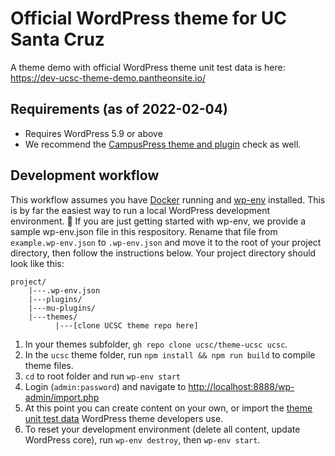 # Official WordPress theme for UC Santa Cruz

A theme demo with official WordPress theme unit test data is here: <https://dev-ucsc-theme-demo.pantheonsite.io/>

## Requirements (as of 2022-02-04)

- Requires WordPress 5.9 or above
- We recommend the [CampusPress theme and plugin](https://github.com/igmoweb/theme-check) check as well.

## Development workflow

This workflow assumes you have [Docker](https://www.docker.com/) running and [wp-env](https://developer.wordpress.org/block-editor/reference-guides/packages/packages-env/) installed. This is by far the easiest way to run a local WordPress development environment. 🎉 If you are just getting started with wp-env, we provide a sample wp-env.json file in this respository. Rename that file from `example.wp-env.json` to `.wp-env.json` and move it to the root of your project directory, then follow the instructions below. Your project directory should look like this:

```text
project/
    |---.wp-env.json
    |---plugins/
	|---mu-plugins/
    |---themes/
		  |---[clone UCSC theme repo here]
```

1. In your themes subfolder, `gh repo clone ucsc/theme-ucsc ucsc`.
2. In the `ucsc` theme folder, run `npm install && npm run build` to compile theme files.
3. `cd` to root folder and run `wp-env start`
4. Login (`admin:password`) and navigate to <http://localhost:8888/wp-admin/import.php>
5. At this point you can create content on your own, or import the [theme unit test data](https://codex.wordpress.org/Theme_Unit_Test) WordPress theme developers use.
6. To reset your development environment (delete all content, update WordPress core), run `wp-env destroy`, then `wp-env start`.
